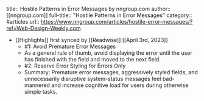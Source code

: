 title:: Hostile Patterns in Error Messages by nngroup.com
author:: [[nngroup.com]]
full-title:: "Hostile Patterns in Error Messages"
category:: #articles
url:: https://www.nngroup.com/articles/hostile-error-messages/?ref=Web-Design-Weekly.com

- [[Highlights]] first synced by [[Readwise]] [[April 3rd, 2023]]
	- #1: Avoid Premature Error Messages
	- As a general rule of thumb, avoid displaying the error until the user has finished with the field and moved to the next field.
	- #2: Reserve Error Styling for Errors Only
	- Summary: Premature error messages, aggressively styled fields, and unnecessarily disruptive system-status messages feel bad-mannered and increase cognitive load for users during otherwise simple tasks.